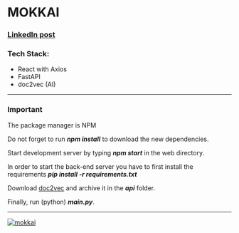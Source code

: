 <h1><strong>MOKKAI</strong></h1>
<h3><a href="https://www.linkedin.com/feed/update/urn:li:activity:6916688227038863360/">LinkedIn post</a></h3>
<h3>Tech Stack:</h3>
<ul>
<li>React with Axios</li>
<li>FastAPI</li>
<li>doc2vec (AI)</li>
</ul>
<hr/>
<h3>Important</h3>
<p>The package manager is NPM </p>
<p>Do not forget to run <strong><em>npm install</em></strong> to download the new dependencies.</p>
<p>Start development server by typing <strong><em>npm start</em></strong> in the web directory.</p>
<p>In order to start the back-end server you have to first install the requirements <strong><em>pip install -r requirements.txt</em></strong></p>
<p>Download <a href="https://cloudstor.aarnet.edu.au/plus/s/hpfhUC72NnKDxXw">doc2vec</a> and archive it in the <em><strong>api</strong></em> folder.
<p>Finally, run (python) <em><strong>main.py</strong></em>.</p>
<hr/>
<a href="https://ibb.co/zrnK0tW"><img src="https://i.ibb.co/ZVLykbR/mokkai.png" alt="mokkai" border="0"></a>

